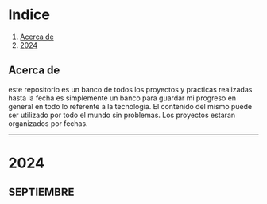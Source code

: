 # Indice

1. [Acerca de](#Acerca-de)
2. [2024](#2024)


## Acerca de

este repositorio es un banco de todos los proyectos y practicas realizadas hasta la fecha
es simplemente un banco para guardar mi progreso en general en todo lo referente a la tecnologia. El contenido del mismo puede ser utilizado por todo el mundo sin problemas. Los proyectos estaran organizados por fechas.

---

# 2024

## SEPTIEMBRE




